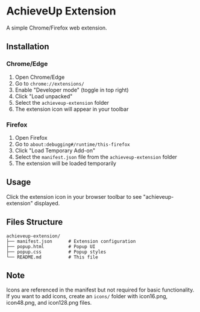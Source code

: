 # AchieveUp Extension

A simple Chrome/Firefox web extension.

## Installation

### Chrome/Edge
1. Open Chrome/Edge
2. Go to `chrome://extensions/`
3. Enable "Developer mode" (toggle in top right)
4. Click "Load unpacked"
5. Select the `achieveup-extension` folder
6. The extension icon will appear in your toolbar

### Firefox
1. Open Firefox
2. Go to `about:debugging#/runtime/this-firefox`
3. Click "Load Temporary Add-on"
4. Select the `manifest.json` file from the `achieveup-extension` folder
5. The extension will be loaded temporarily

## Usage

Click the extension icon in your browser toolbar to see "achieveup-extension" displayed.

## Files Structure

```
achieveup-extension/
├── manifest.json      # Extension configuration
├── popup.html         # Popup UI
├── popup.css          # Popup styles
└── README.md          # This file
```

## Note

Icons are referenced in the manifest but not required for basic functionality. If you want to add icons, create an `icons/` folder with icon16.png, icon48.png, and icon128.png files.
